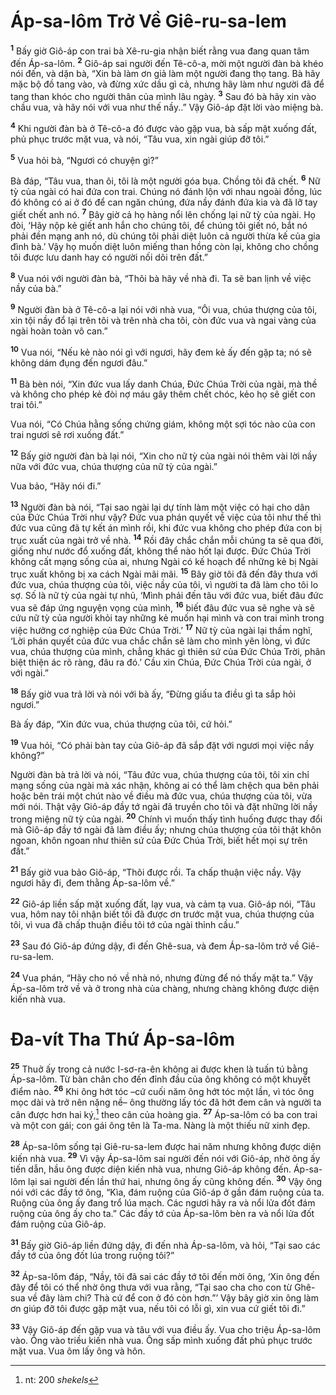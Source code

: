 # Áp-sa-lôm Trở Về Giê-ru-sa-lem

<sup><b>1</b></sup> Bấy giờ Giô-áp con trai bà Xê-ru-gia nhận biết rằng vua đang quan tâm đến Áp-sa-lôm. <sup><b>2</b></sup> Giô-áp sai người đến Tê-cô-a, mời một người đàn bà khéo nói đến, và dặn bà, “Xin bà làm ơn giả làm một người đang thọ tang. Bà hãy mặc bộ đồ tang vào, và đừng xức dầu gì cả, nhưng hãy làm như người đã để tang than khóc cho người thân của mình lâu ngày. <sup><b>3</b></sup> Sau đó bà hãy xin vào chầu vua, và hãy nói với vua như thế nầy..” Vậy Giô-áp đặt lời vào miệng bà.

<sup><b>4</b></sup> Khi người đàn bà ở Tê-cô-a đó được vào gặp vua, bà sấp mặt xuống đất, phủ phục trước mặt vua, và nói, “Tâu vua, xin ngài giúp đỡ tôi.”

<sup><b>5</b></sup> Vua hỏi bà, “Ngươi có chuyện gì?”

Bà đáp, “Tâu vua, than ôi, tôi là một người góa bụa. Chồng tôi đã chết. <sup><b>6</b></sup> Nữ tỳ của ngài có hai đứa con trai. Chúng nó đánh lộn với nhau ngoài đồng, lúc đó không có ai ở đó để can ngăn chúng, đứa nầy đánh đứa kia và đã lỡ tay giết chết anh nó. <sup><b>7</b></sup> Bây giờ cả họ hàng nổi lên chống lại nữ tỳ của ngài. Họ đòi, ‘Hãy nộp kẻ giết anh hắn cho chúng tôi, để chúng tôi giết nó, bắt nó phải đền mạng anh nó, dù chúng tôi phải diệt luôn cả người thừa kế của gia đình bà.’ Vậy họ muốn diệt luôn miếng than hồng còn lại, không cho chồng tôi được lưu danh hay có người nối dõi trên đất.”

<sup><b>8</b></sup> Vua nói với người đàn bà, “Thôi bà hãy về nhà đi. Ta sẽ ban lịnh về việc nầy của bà.”

<sup><b>9</b></sup> Người đàn bà ở Tê-cô-a lại nói với nhà vua, “Ôi vua, chúa thượng của tôi, xin tội nầy đổ lại trên tôi và trên nhà cha tôi, còn đức vua và ngai vàng của ngài hoàn toàn vô can.”

<sup><b>10</b></sup> Vua nói, “Nếu kẻ nào nói gì với ngươi, hãy đem kẻ ấy đến gặp ta; nó sẽ không dám đụng đến ngươi đâu.”

<sup><b>11</b></sup> Bà bèn nói, “Xin đức vua lấy danh Chúa, Ðức Chúa Trời của ngài, mà thề và không cho phép kẻ đòi nợ máu gây thêm chết chóc, kẻo họ sẽ giết con trai tôi.”

Vua nói, “Có Chúa hằng sống chứng giám, không một sợi tóc nào của con trai ngươi sẽ rơi xuống đất.”

<sup><b>12</b></sup> Bấy giờ người đàn bà lại nói, “Xin cho nữ tỳ của ngài nói thêm vài lời nầy nữa với đức vua, chúa thượng của nữ tỳ của ngài.”

Vua bảo, “Hãy nói đi.”

<sup><b>13</b></sup> Người đàn bà nói, “Tại sao ngài lại dự tính làm một việc có hại cho dân của Ðức Chúa Trời như vậy? Ðức vua phán quyết về việc của tôi như thế thì đức vua cũng đã tự kết án mình rồi, khi đức vua không cho phép đứa con bị trục xuất của ngài trở về nhà. <sup><b>14</b></sup> Rồi đây chắc chắn mỗi chúng ta sẽ qua đời, giống như nước đổ xuống đất, không thể nào hốt lại được. Ðức Chúa Trời không cất mạng sống của ai, nhưng Ngài có kế hoạch để những kẻ bị Ngài trục xuất không bị xa cách Ngài mãi mãi. <sup><b>15</b></sup> Bây giờ tôi đã đến đây thưa với đức vua, chúa thượng của tôi, việc nầy của tôi, vì người ta đã làm cho tôi lo sợ. Số là nữ tỳ của ngài tự nhủ, ‘Mình phải đến tâu với đức vua, biết đâu đức vua sẽ đáp ứng nguyện vọng của mình, <sup><b>16</b></sup> biết đâu đức vua sẽ nghe và sẽ cứu nữ tỳ của người khỏi tay những kẻ muốn hại mình và con trai mình trong việc hưởng cơ nghiệp của Ðức Chúa Trời.’ <sup><b>17</b></sup> Nữ tỳ của ngài lại thầm nghĩ, ‘Lời phán quyết của đức vua chắc chắn sẽ làm cho mình yên lòng, vì đức vua, chúa thượng của mình, chẳng khác gì thiên sứ của Ðức Chúa Trời, phân biệt thiện ác rõ ràng, đâu ra đó.’ Cầu xin Chúa, Ðức Chúa Trời của ngài, ở với ngài.”

<sup><b>18</b></sup> Bấy giờ vua trả lời và nói với bà ấy, “Ðừng giấu ta điều gì ta sắp hỏi ngươi.”

Bà ấy đáp, “Xin đức vua, chúa thượng của tôi, cứ hỏi.”

<sup><b>19</b></sup> Vua hỏi, “Có phải bàn tay của Giô-áp đã sắp đặt với ngươi mọi việc nầy không?”

Người đàn bà trả lời và nói, “Tâu đức vua, chúa thượng của tôi, tôi xin chỉ mạng sống của ngài mà xác nhận, không ai có thể làm chệch qua bên phải hoặc bên trái một chút nào về điều mà đức vua, chúa thượng của tôi, vừa mới nói. Thật vậy Giô-áp đầy tớ ngài đã truyền cho tôi và đặt những lời nầy trong miệng nữ tỳ của ngài. <sup><b>20</b></sup> Chính vì muốn thấy tình huống được thay đổi mà Giô-áp đầy tớ ngài đã làm điều ấy; nhưng chúa thượng của tôi thật khôn ngoan, khôn ngoan như thiên sứ của Ðức Chúa Trời, biết hết mọi sự trên đất.”

<sup><b>21</b></sup> Bấy giờ vua bảo Giô-áp, “Thôi được rồi. Ta chấp thuận việc nầy. Vậy ngươi hãy đi, đem thằng Áp-sa-lôm về.”

<sup><b>22</b></sup> Giô-áp liền sấp mặt xuống đất, lạy vua, và cảm tạ vua. Giô-áp nói, “Tâu vua, hôm nay tôi nhận biết tôi đã được ơn trước mặt vua, chúa thượng của tôi, vì vua đã chấp thuận điều tôi tớ của ngài thỉnh cầu.”

<sup><b>23</b></sup> Sau đó Giô-áp đứng dậy, đi đến Ghê-sua, và đem Áp-sa-lôm trở về Giê-ru-sa-lem.

<sup><b>24</b></sup> Vua phán, “Hãy cho nó về nhà nó, nhưng đừng để nó thấy mặt ta.” Vậy Áp-sa-lôm trở về và ở trong nhà của chàng, nhưng chàng không được diện kiến nhà vua.

# Ða-vít Tha Thứ Áp-sa-lôm

<sup><b>25</b></sup> Thuở ấy trong cả nước I-sơ-ra-ên không ai được khen là tuấn tú bằng Áp-sa-lôm. Từ bàn chân cho đến đỉnh đầu của ông không có một khuyết điểm nào. <sup><b>26</b></sup> Khi ông hớt tóc –cứ cuối năm ông hớt tóc một lần, vì tóc ông mọc dài và trở nên nặng nề– ông thường lấy tóc đã hớt đem cân và người ta cân được hơn hai ký,[^1-519f15b7-9172-4096-96a4-32acebd2baae] theo cân của hoàng gia. <sup><b>27</b></sup> Áp-sa-lôm có ba con trai và một con gái; con gái ông tên là Ta-ma. Nàng là một thiếu nữ xinh đẹp.

<sup><b>28</b></sup> Áp-sa-lôm sống tại Giê-ru-sa-lem được hai năm nhưng không được diện kiến nhà vua. <sup><b>29</b></sup> Vì vậy Áp-sa-lôm sai người đến nói với Giô-áp, nhờ ông ấy tiến dẫn, hầu ông được diện kiến nhà vua, nhưng Giô-áp không đến. Áp-sa-lôm lại sai người đến lần thứ hai, nhưng ông ấy cũng không đến. <sup><b>30</b></sup> Vậy ông nói với các đầy tớ ông, “Kìa, đám ruộng của Giô-áp ở gần đám ruộng của ta. Ruộng của ông ấy đang trổ lúa mạch. Các ngươi hãy ra và nổi lửa đốt đám ruộng của ông ấy cho ta.” Các đầy tớ của Áp-sa-lôm bèn ra và nổi lửa đốt đám ruộng của Giô-áp.

<sup><b>31</b></sup> Bấy giờ Giô-áp liền đứng dậy, đi đến nhà Áp-sa-lôm, và hỏi, “Tại sao các đầy tớ của ông đốt lúa trong ruộng tôi?”

<sup><b>32</b></sup> Áp-sa-lôm đáp, “Nầy, tôi đã sai các đầy tớ tôi đến mời ông, ‘Xin ông đến đây để tôi có thể nhờ ông thưa với vua rằng, “Tại sao cha cho con từ Ghê-sua về đây làm chi? Thà cứ để con ở đó còn hơn.”’ Vậy bây giờ xin ông làm ơn giúp đỡ tôi được gặp mặt vua, nếu tôi có lỗi gì, xin vua cứ giết tôi đi.”

<sup><b>33</b></sup> Vậy Giô-áp đến gặp vua và tâu với vua điều ấy. Vua cho triệu Áp-sa-lôm vào. Ông vào triều kiến nhà vua. Ông sấp mình xuống đất phủ phục trước mặt vua. Vua ôm lấy ông và hôn.

[^1-519f15b7-9172-4096-96a4-32acebd2baae]: nt: 200 _shekels_
